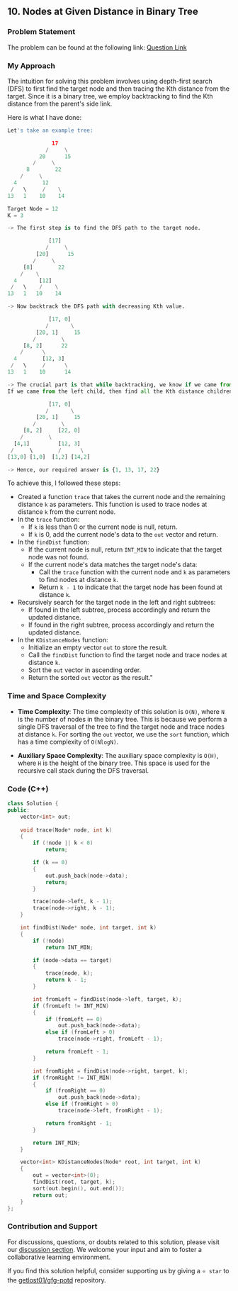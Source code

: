 ## 10. Nodes at Given Distance in Binary Tree

### Problem Statement
The problem can be found at the following link: [Question Link](https://practice.geeksforgeeks.org/problems/nodes-at-given-distance-in-binary-tree/1)

### My Approach

The intuition for solving this problem involves using depth-first search (DFS) to first find the target node and then tracing the Kth distance from the target. Since it is a binary tree, we employ backtracking to find the Kth distance from the parent's side link.

Here is what I have done:

```python
Let's take an example tree:

              17    
            /     \
          20      15
        /     \
      8        22 
    /     \
  4        12 
 /   \     /    \
13   1    10    14

Target Node = 12
K = 3

-> The first step is to find the DFS path to the target node.

             [17]    
            /     \
         [20]      15
        /     \
     [8]        22 
    /    \
  4       [12] 
 /   \    /    \
13   1   10    14

-> Now backtrack the DFS path with decreasing Kth value.

             [17, 0]    
            /       \
         [20, 1]     15
        /        \
     [8, 2]      22 
    /      \
  4        [12, 3]
 /   \     /      \
13   1    10      14

-> The crucial part is that while backtracking, we know if we came from the left or right child. 
If we came from the left child, then find all the Kth distance children from the right of the current node using DFS, and vice versa.

             [17, 0]    
            /       \
         [20, 1]     15
        /        \
     [8, 2]     [22, 0] 
    /        \
  [4,1]         [12, 3]
 /     \        /      \
[13,0] [1,0]  [1,2] [14,2]

-> Hence, our required answer is {1, 13, 17, 22}
```

To achieve this, I followed these steps:

- Created a function `trace` that takes the current node and the remaining distance `k` as parameters. This function is used to trace nodes at distance `k` from the current node.
- In the `trace` function:
   - If `k` is less than 0 or the current node is null, return.
   - If `k` is 0, add the current node's data to the `out` vector and return.
- In the `findDist` function:
   - If the current node is null, return `INT_MIN` to indicate that the target node was not found.
   - If the current node's data matches the target node's data:
     - Call the `trace` function with the current node and `k` as parameters to find nodes at distance `k`.
     - Return `k - 1` to indicate that the target node has been found at distance `k`.
- Recursively search for the target node in the left and right subtrees:
   - If found in the left subtree, process accordingly and return the updated distance.
   - If found in the right subtree, process accordingly and return the updated distance.
- In the `KDistanceNodes` function:
   - Initialize an empty vector `out` to store the result.
   - Call the `findDist` function to find the target node and trace nodes at distance `k`.
   - Sort the `out` vector in ascending order.
   - Return the sorted `out` vector as the result."

### Time and Space Complexity

- **Time Complexity**: The time complexity of this solution is `O(N)`, where `N` is the number of nodes in the binary tree. This is because we perform a single DFS traversal of the tree to find the target node and trace nodes at distance `k`. For sorting the `out` vector, we use the `sort` function, which has a time complexity of `O(NlogN)`.

- **Auxiliary Space Complexity**: The auxiliary space complexity is `O(H)`, where `H` is the height of the binary tree. This space is used for the recursive call stack during the DFS traversal.

### Code (C++)
```cpp
class Solution {
public:
    vector<int> out;
    
    void trace(Node* node, int k)
    {
        if (!node || k < 0)
            return;

        if (k == 0)
        {
            out.push_back(node->data);
            return;
        }

        trace(node->left, k - 1);
        trace(node->right, k - 1);
    }

    int findDist(Node* node, int target, int k)
    {
        if (!node)
            return INT_MIN;

        if (node->data == target)
        {
            trace(node, k);
            return k - 1;
        }

        int fromLeft = findDist(node->left, target, k);
        if (fromLeft != INT_MIN)
        {
            if (fromLeft == 0)
                out.push_back(node->data);
            else if (fromLeft > 0)
                trace(node->right, fromLeft - 1);

            return fromLeft - 1;
        }

        int fromRight = findDist(node->right, target, k);
        if (fromRight != INT_MIN)
        {
            if (fromRight == 0)
                out.push_back(node->data);
            else if (fromRight > 0)
                trace(node->left, fromRight - 1);

            return fromRight - 1;
        }

        return INT_MIN;
    }

    vector<int> KDistanceNodes(Node* root, int target, int k)
    {
        out = vector<int>(0);
        findDist(root, target, k);
        sort(out.begin(), out.end());
        return out;
    }
};
```

### Contribution and Support

For discussions, questions, or doubts related to this solution, please visit our [discussion section](https://github.com/getlost01/gfg-potd/discussions). We welcome your input and aim to foster a collaborative learning environment.

If you find this solution helpful, consider supporting us by giving a `⭐ star` to the [getlost01/gfg-potd](https://github.com/getlost01/gfg-potd) repository.
